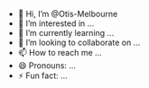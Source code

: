 - 👋 Hi, I’m @Otis-Melbourne
- 👀 I’m interested in ...
- 🌱 I’m currently learning ...
- 💞️ I’m looking to collaborate on ...
- 📫 How to reach me ...
- 😄 Pronouns: ...
- ⚡ Fun fact: ...

<!---
Otis-Melbourne/Otis-Melbourne is a ✨ special ✨ repository because its `README.md` (this file) appears on your GitHub profile.
You can click the Preview link to take a look at your changes.
--->
